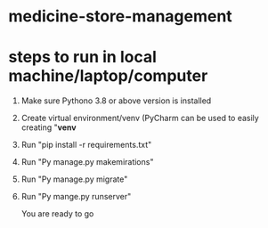 # medicine-store-management

# steps to run in local machine/laptop/computer
1. Make sure Pythono 3.8 or above version is installed
2. Create virtual environment/venv (PyCharm can be used to easily creating "**venv** 
3. Run "pip install -r requirements.txt"
4. Run "Py manage.py makemirations"
5. Run "Py manage.py  migrate"
6. Run "Py mange.py runserver"

   You are ready to go
